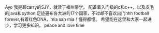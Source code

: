 Ayo
我是超carry的SJY，就读于福州带学。
配备着入门级的c和c++，以及皮毛的java和python
足迹遍布各大洲的17个国家，不过却不喜欢出门hhh
football forever,有着红色DNA，mia san mia！懂得都懂。
希望能在这里和大家一起进步，学习更多知识。
peace and love
time
